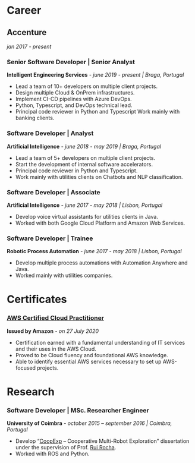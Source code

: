 # Career

## Accenture 
*jan 2017 - present*

### Senior Software Developer | Senior Analyst 
**Intelligent Engineering Services** - *june 2019 - present | Braga, Portugal*

- Lead a team of 10+ developers on multiple client projects.
- Design multiple Cloud & OnPrem infrastructures.
- Implement CI-CD pipelines with Azure DevOps.
- Python, Typescript, and DevOps technical lead.
- Principal code reviewer in Python and Typescript Work mainly with banking clients.  

### Software Developer | Analyst
**Artificial Intelligence** - *june 2018 - may 2019 | Braga, Portugal*

- Lead a team of 5+ developers on multiple client projects.
- Start the development of internal software accelerators.
- Principal code reviewer in Python and Typescript.
- Work mainly with utilities clients on Chatbots and NLP classification.

### Software Developer | Associate
**Artificial Intelligence** - *june 2017 - may 2018 | Lisbon, Portugal*

- Develop voice virtual assistants for utilities clients in Java.
- Worked with both Google Cloud Platform and Amazon Web Services.

### Software Developer | Trainee
**Robotic Process Automation** - *june 2017 - may 2018 | Lisbon, Portugal*

- Develop multiple process automations with Automation Anywhere and Java.
- Worked mainly with utilities companies.

# Certificates

### [AWS Certified Cloud Practitioner](https://www.youracclaim.com/badges/7da650b6-8c46-44d8-9a98-ed6083bdf78c?source=linked_in_profile)
**Issued by Amazon** - *on 27 July 2020*

- Certification earned with a fundamental understanding of IT services and their uses in the AWS Cloud. 
- Proved to be Cloud fluency and foundational AWS knowledge.
- Able to identify essential AWS services necessary to set up AWS-focused projects.

# Research

### Software Developer | MSc. Researcher Engineer
**University of Coimbra** - *october 2015 – september 2016 | Coimbra, Portugal*

- Develop “[CoopExp](http://hdl.handle.net/10316/81490) – Cooperative Multi-Robot Exploration” dissertation under the supervision of Prof. [Rui Rocha](https://estudogeral.sib.uc.pt/browse?type=author&authority=rp18566).
- Worked with ROS and Python.
